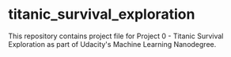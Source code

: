 # titanic_survival_exploration
This repository contains project file for Project 0 - Titanic Survival Exploration as part of Udacity's Machine Learning Nanodegree.
